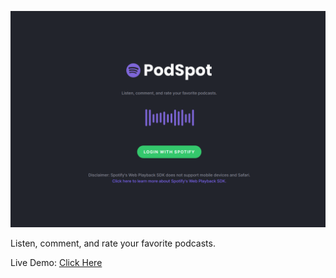 ![PodSpot](https://github.com/jasontech1998/spotify-comment-app/blob/master/public/landingPage.png.png)


 Listen, comment, and rate your favorite podcasts.
 
 Live Demo: [Click Here](https://podspot.live/)
